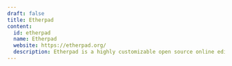```yaml
---
draft: false
title: Etherpad
content:
  id: etherpad
  name: Etherpad
  website: https://etherpad.org/
  description: Etherpad is a highly customizable open source online editor providing collaborative editing in really real-time.
---
```


